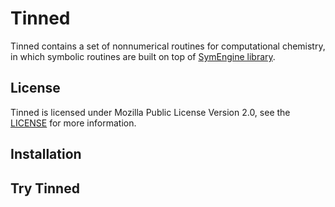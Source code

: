 # Tinned

Tinned contains a set of nonnumerical routines for computational chemistry, in
which symbolic routines are built on top of
[SymEngine library](https://github.com/symengine/symengine).

## License

Tinned is licensed under Mozilla Public License Version 2.0, see the
[LICENSE](LICENSE) for more information.

## Installation

## Try Tinned

